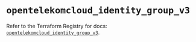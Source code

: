 # `opentelekomcloud_identity_group_v3`

Refer to the Terraform Registry for docs: [`opentelekomcloud_identity_group_v3`](https://registry.terraform.io/providers/opentelekomcloud/opentelekomcloud/1.35.15/docs/resources/identity_group_v3).
